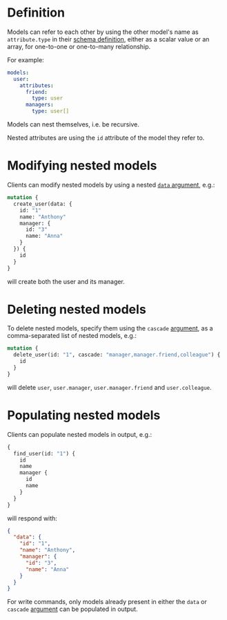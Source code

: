 # Definition

Models can refer to each other by using the other model's name as
`attribute.type` in their [schema definition](schema.md), either as a scalar
value or an array, for one-to-one or one-to-many relationship.

For example:

```yml
models:
  user:
    attributes:
      friend:
        type: user
      managers:
        type: user[]
```

Models can nest themselves, i.e. be recursive.

Nested attributes are using the `id` attribute of the model they refer to.

# Modifying nested models

Clients can modify nested models by using a nested [`data` argument](crud.md), e.g.:

```graphql
mutation {
  create_user(data: {
    id: "1"
    name: "Anthony"
    manager: {
      id: "3"
      name: "Anna"
    }
  }) {
    id
  }
}
```

will create both the user and its manager.

# Deleting nested models

To delete nested models, specify them using the `cascade`
[argument](rpc.md#command-and-arguments), as a comma-separated list of
nested models, e.g.:

```graphql
mutation {
  delete_user(id: "1", cascade: "manager,manager.friend,colleague") {
    id
  }
}
```

will delete `user`, `user.manager`, `user.manager.friend` and `user.colleague`.

# Populating nested models

Clients can populate nested models in output, e.g.:

```graphql
{
  find_user(id: "1") {
    id
    name
    manager {
      id
      name
    }
  }
}
```

will respond with:

```json
{
  "data": {
    "id": "1",
    "name": "Anthony",
    "manager": {
      "id": "3",
      "name": "Anna"
    }
  }
}
```

For write commands, only models already present in either the `data` or
`cascade` [argument](rpc.md#command-and-arguments) can be populated in
output.
